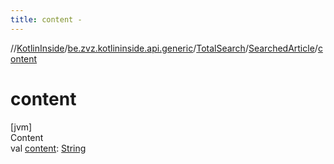 ```yaml
---
title: content -
---
```

//[KotlinInside](../../../index.md)/[be.zvz.kotlininside.api.generic](../../index.md)/[TotalSearch](../index.md)/[SearchedArticle](index.md)/[content](content.md)



# content  
[jvm]  
Content  
val [content](content.md): [String](https://kotlinlang.org/api/latest/jvm/stdlib/kotlin/-string/index.html)  



